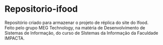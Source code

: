 # Repositorio-ifood
Repositório criado para armazenar o projeto de réplica do site do Ifood. Feito pelo grupo MEG Technology, na matéria de Desenvolvimento de Sistemas de Informação, do curso de SIstemas da Informação da Faculdade IMPACTA.
